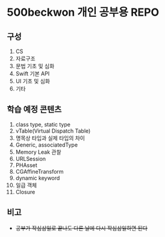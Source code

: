 # 500beckwon 개인 공부용 REPO
## 구성
1. CS
2. 자료구조
3. 문법 기초 및 심화
5. Swift 기본 API
6. UI 기초 및 심화 
7. 기타


## 학습 예정 콘텐츠
1. class type, static type 
2. vTable(Virtual Dispatch Table)
3. 명목상 타입과 실제 타입의 차이
4. Generic, associatedType
5. Memory Leak 관찰
6. URLSession
7. PHAsset
8. CGAffineTransform
9. dynamic keyword
10. 일급 객체
11. Closure

## 비고 
- ~~공부가 작심삼일로 끝나도 다른 날에 다시 작심삼일하면 된다~~
